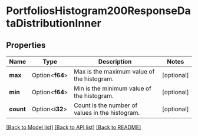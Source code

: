 # PortfoliosHistogram200ResponseDataDistributionInner

## Properties

Name | Type | Description | Notes
------------ | ------------- | ------------- | -------------
**max** | Option<**f64**> | Max is the maximum value of the histogram. | [optional]
**min** | Option<**f64**> | Min is the minimum value of the histogram. | [optional]
**count** | Option<**i32**> | Count is the number of values in the histogram. | [optional]

[[Back to Model list]](../README.md#documentation-for-models) [[Back to API list]](../README.md#documentation-for-api-endpoints) [[Back to README]](../README.md)


